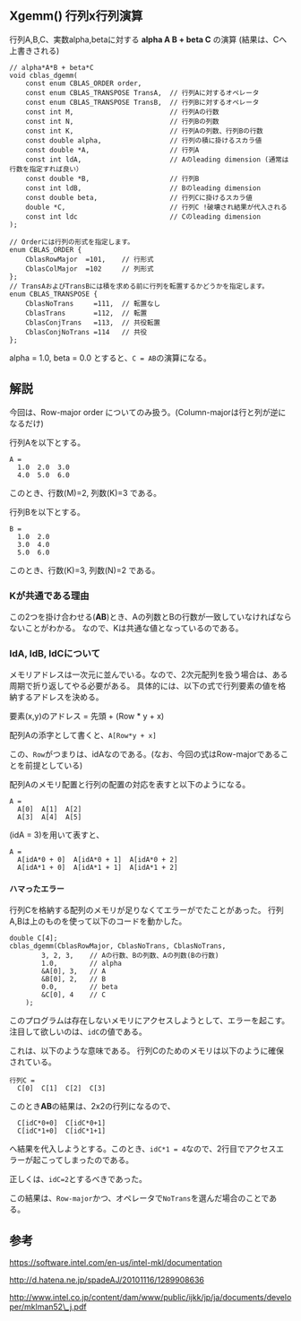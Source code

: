 
Xgemm() 行列x行列演算
--------------------------

行列A,B,C、実数alpha,betaに対する 
**alpha A B + beta C** の演算 (結果は、Cへ上書きされる)

	// alpha*A*B + beta*C
	void cblas_dgemm(
		const enum CBLAS_ORDER order,
	    const enum CBLAS_TRANSPOSE TransA,	// 行列Aに対するオペレータ
	    const enum CBLAS_TRANSPOSE TransB,	// 行列Bに対するオペレータ
	    const int M,                        // 行列Aの行数
	    const int N,                        // 行列Bの列数
	    const int K,                        // 行列Aの列数、行列Bの行数
	    const double alpha,                 // 行列の積に掛けるスカラ値
	    const double *A,                    // 行列A
	    const int ldA,                      // Aのleading dimension (通常は行数を指定すれば良い）
	    const double *B,                    // 行列B
	    const int ldB,                      // Bのleading dimension
	    const double beta,                  // 行列Cに掛けるスカラ値
	    double *C,                          // 行列C !破壊され結果が代入される
	    const int ldc                       // Cのleading dimension
	);

	// Orderには行列の形式を指定します。
	enum CBLAS_ORDER {
		CblasRowMajor  =101,	// 行形式
		CblasColMajor  =102 	// 列形式
	};
	// TransAおよびTransBには積を求める前に行列を転置するかどうかを指定します。
	enum CBLAS_TRANSPOSE {
		CblasNoTrans     =111,	// 転置なし
		CblasTrans       =112,	// 転置
		CblasConjTrans   =113,	// 共役転置
		CblasConjNoTrans =114 	// 共役
	};

alpha = 1.0, beta = 0.0 とすると、`C = AB`の演算になる。

## 解説

今回は、Row-major order についてのみ扱う。(Column-majorは行と列が逆になるだけ)

行列Aを以下とする。

	A =
	  1.0  2.0  3.0
	  4.0  5.0  6.0

このとき、行数(M)=2, 列数(K)=3 である。

行列Bを以下とする。

	B =
	  1.0  2.0
	  3.0  4.0
	  5.0  6.0

このとき、行数(K)=3, 列数(N)=2 である。


### Kが共通である理由

この2つを掛け合わせる(**AB**)とき、Aの列数とBの行数が一致していなければならないことがわかる。
なので、Kは共通な値となっているのである。


### ldA, ldB, ldCについて

メモリアドレスは一次元に並んでいる。なので、2次元配列を扱う場合は、ある周期で折り返してやる必要がある。
具体的には、以下の式で行列要素の値を格納するアドレスを決める。

要素(x,y)のアドレス = 先頭 + (Row * y + x)

配列Aの添字として書くと、`A[Row*y + x]`

この、`Row`がつまりは、idAなのである。(なお、今回の式はRow-majorであることを前提としている)

配列Aのメモリ配置と行列の配置の対応を表すと以下のようになる。

	A =
	  A[0]  A[1]  A[2]
	  A[3]  A[4]  A[5]

(idA = 3)を用いて表すと、

	A =
	  A[idA*0 + 0]  A[idA*0 + 1]  A[idA*0 + 2]
	  A[idA*1 + 0]  A[idA*1 + 1]  A[idA*1 + 2]


#### ハマったエラー

行列Cを格納する配列のメモリが足りなくてエラーがでたことがあった。
行列A,Bは上のものを使って以下のコードを動かした。


	double C[4];
	cblas_dgemm(CblasRowMajor, CblasNoTrans, CblasNoTrans,
			3, 2, 3,	// Aの行数、Bの列数、Aの列数(Bの行数)
			1.0,		// alpha
			&A[0], 3,	// A
			&B[0], 2,	// B
			0.0,		// beta
			&C[0], 4	// C
		);

このプログラムは存在しないメモリにアクセスしようとして、エラーを起こす。
注目して欲しいのは、`idC`の値である。

これは、以下のような意味である。
行列Cのためのメモリは以下のように確保されている。

	行列C =
	  C[0]  C[1]  C[2]  C[3]


このとき**AB**の結果は、2x2の行列になるので、

	  C[idC*0+0]  C[idC*0+1]
	  C[idC*1+0]  C[idC*1+1]

へ結果を代入しようとする。このとき、`idC*1 = 4`なので、2行目でアクセスエラーが起こってしまったのである。

正しくは、`idC=2`とするべきであった。

この結果は、`Row-major`かつ、オペレータで`NoTrans`を選んだ場合のことである。


## 参考

https://software.intel.com/en-us/intel-mkl/documentation

http://d.hatena.ne.jp/spadeAJ/20101116/1289908636

http://www.intel.co.jp/content/dam/www/public/ijkk/jp/ja/documents/developer/mklman52\_j.pdf

